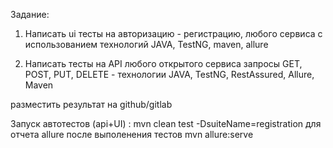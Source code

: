 Задание:
1. Написать ui тесты на авторизацию - регистрацию, любого сервиса с использованием технологий JAVA, TestNG, maven, allure


2. Написать тесты на API любого открытого сервиса запросы GET, POST, PUT, DELETE - технологии JAVA, TestNG, RestAssured, Allure, Maven

разместить результат на github/gitlab

Запуск автотестов (api+UI) : mvn clean test -DsuiteName=registration
для отчета allure после выполенения тестов mvn allure:serve